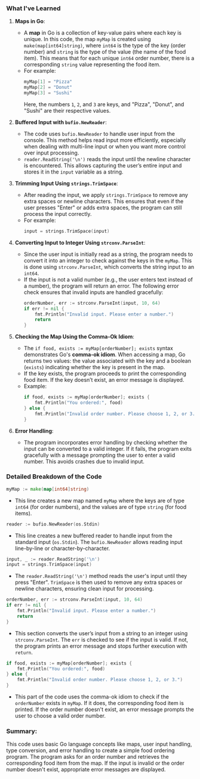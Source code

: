 ### What I've Learned

1. **Maps in Go**:
   - A **map** in Go is a collection of key-value pairs where each key is unique. In this code, the map `myMap` is created using `make(map[int64]string)`, where `int64` is the type of the key (order number) and `string` is the type of the value (the name of the food item). This means that for each unique `int64` order number, there is a corresponding `string` value representing the food item.
   - For example:
     ```go
     myMap[1] = "Pizza"
     myMap[2] = "Donut"
     myMap[3] = "Sushi"
     ```
     Here, the numbers `1`, `2`, and `3` are keys, and "Pizza", "Donut", and "Sushi" are their respective values.

2. **Buffered Input with `bufio.NewReader`**:
   - The code uses `bufio.NewReader` to handle user input from the console. This method helps read input more efficiently, especially when dealing with multi-line input or when you want more control over input processing.
   - `reader.ReadString('\n')` reads the input until the newline character is encountered. This allows capturing the user’s entire input and stores it in the `input` variable as a string.

3. **Trimming Input Using `strings.TrimSpace`**:
   - After reading the input, we apply `strings.TrimSpace` to remove any extra spaces or newline characters. This ensures that even if the user presses "Enter" or adds extra spaces, the program can still process the input correctly.
   - For example:
     ```go
     input = strings.TrimSpace(input)
     ```

4. **Converting Input to Integer Using `strconv.ParseInt`**:
   - Since the user input is initially read as a string, the program needs to convert it into an integer to check against the keys in the `myMap`. This is done using `strconv.ParseInt`, which converts the string input to an `int64`.
   - If the input is not a valid number (e.g., the user enters text instead of a number), the program will return an error. The following error check ensures that invalid inputs are handled gracefully:
     ```go
     orderNumber, err := strconv.ParseInt(input, 10, 64)
     if err != nil {
         fmt.Println("Invalid input. Please enter a number.")
         return
     }
     ```

5. **Checking the Map Using the Comma-Ok Idiom**:
   - The `if food, exists := myMap[orderNumber]; exists` syntax demonstrates Go's **comma-ok idiom**. When accessing a map, Go returns two values: the value associated with the key and a boolean (`exists`) indicating whether the key is present in the map.
   - If the key exists, the program proceeds to print the corresponding food item. If the key doesn’t exist, an error message is displayed.
   - Example:
     ```go
     if food, exists := myMap[orderNumber]; exists {
         fmt.Println("You ordered:", food)
     } else {
         fmt.Println("Invalid order number. Please choose 1, 2, or 3.")
     }
     ```

6. **Error Handling**:
   - The program incorporates error handling by checking whether the input can be converted to a valid integer. If it fails, the program exits gracefully with a message prompting the user to enter a valid number. This avoids crashes due to invalid input.

### Detailed Breakdown of the Code

```go
myMap := make(map[int64]string)
```
- This line creates a new map named `myMap` where the keys are of type `int64` (for order numbers), and the values are of type `string` (for food items).

```go
reader := bufio.NewReader(os.Stdin)
```
- This line creates a new buffered reader to handle input from the standard input (`os.Stdin`). The `bufio.NewReader` allows reading input line-by-line or character-by-character.

```go
input, _ := reader.ReadString('\n')
input = strings.TrimSpace(input)
```
- The `reader.ReadString('\n')` method reads the user's input until they press "Enter". `TrimSpace` is then used to remove any extra spaces or newline characters, ensuring clean input for processing.

```go
orderNumber, err := strconv.ParseInt(input, 10, 64)
if err != nil {
    fmt.Println("Invalid input. Please enter a number.")
    return
}
```
- This section converts the user’s input from a string to an integer using `strconv.ParseInt`. The `err` is checked to see if the input is valid. If not, the program prints an error message and stops further execution with `return`.

```go
if food, exists := myMap[orderNumber]; exists {
    fmt.Println("You ordered:", food)
} else {
    fmt.Println("Invalid order number. Please choose 1, 2, or 3.")
}
```
- This part of the code uses the comma-ok idiom to check if the `orderNumber` exists in `myMap`. If it does, the corresponding food item is printed. If the order number doesn't exist, an error message prompts the user to choose a valid order number.

### Summary:
This code uses basic Go language concepts like maps, user input handling, type conversion, and error handling to create a simple food ordering program. The program asks for an order number and retrieves the corresponding food item from the map. If the input is invalid or the order number doesn't exist, appropriate error messages are displayed.